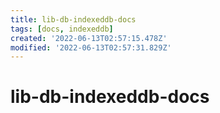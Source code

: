```yaml
---
title: lib-db-indexeddb-docs
tags: [docs, indexeddb]
created: '2022-06-13T02:57:15.478Z'
modified: '2022-06-13T02:57:31.829Z'
---
```


# lib-db-indexeddb-docs


